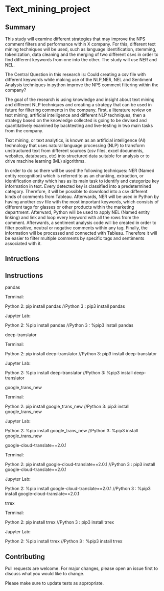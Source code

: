 # Text_mining_project

## Summary


This study will examine different strategies that may improve the NPS comment filters and performance within X company. For this, different text mining techniques will be used, such as language identification, stemming, tokenization, data cleaning and the merging of two different csvs in order to find different keywords from one into the other. The study will use  NER and NEL. 

The Central Question in this research is: Could creating a csv file with different keywords while making use of the NLP,NER, NEL and Sentiment Analysis techniques in python improve the NPS comment filtering within the company?

The goal of the research is using knowledge and insight about text mining and different NLP techniques and creating  a strategy that can be used in future for filtering comments in the company. First, a literature review on text mining, artificial intelligence and different NLP techniques, then a strategy based on the knowledge collected is going to be devised and quantitatively examined by backtesting and live-testing in two main tasks from the company.

Text mining, or text analytics,  is known as an artificial intelligence (AI) technology that uses natural language processing (NLP) to transform unstructured text  from different sources (csv files, excel documents, websites, databases, etc) into  structured data suitable for analysis or to drive machine learning (ML) algorithms. 

In order to do so there will be used the following techniques: NER (Named entity recognition) which is referred to as an chunking, extraction, or identification entity which has as its main task to identify and categorize key information in text. Every detected key is classified into a predetermined category. Therefore, it will be possible to download into a csv different kinds of comments from Tableau. Afterwards, NER will be used in Python by having another csv file with the most important keywords, which consists of different tags for glasses or other products within the marketing department. Afterward, Python will be used to apply NEL (Named entity linking) and link and loop every keyword with all the rows from the comment. Afterwards, a sentiment analysis code will be created in order to filter positive, neutral or negative comments within any tag.  Finally, the information will be processed and connected with Tableau. Therefore it will be easier to filter multiple comments by specific tags and sentiments associated with it.


## Intructions


## Instructions

pandas

Terminal:

Python 2: pip install pandas //Python 3 : pip3 install pandas

Jupyter Lab:

Python 2: %pip install pandas //Python 3 : %pip3 install pandas

deep-translator

Terminal:

Python 2: pip install deep-translator //Python 3: pip3 install deep-translator

Jupyter Lab:

Python 2: %pip install deep-translator //Python 3: %pip3 install deep-translator


google_trans_new 

Terminal:

Python 2: pip install google_trans_new  //Python 3: pip3 install google_trans_new 

Jupyter Lab:

Python 2: %pip install google_trans_new  //Python 3: %pip3 install google_trans_new 

google-cloud-translate==2.0.1

Terminal:

Python 2: pip install google-cloud-translate==2.0.1 //Python 3 : pip3 install google-cloud-translate==2.0.1

Jupyter Lab:

Python 2: %pip install google-cloud-translate==2.0.1 //Python 3 : %pip3 install google-cloud-translate==2.0.1

trrex

Terminal:

Python 2: pip install trrex //Python 3 : pip3 install trrex

Jupyter Lab:

Python 2: %pip install trrex //Python 3 : %pip3 install trrex

## Contributing

Pull requests are welcome. For major changes, please open an issue first to discuss what you would like to change.

Please make sure to update tests as appropriate.
